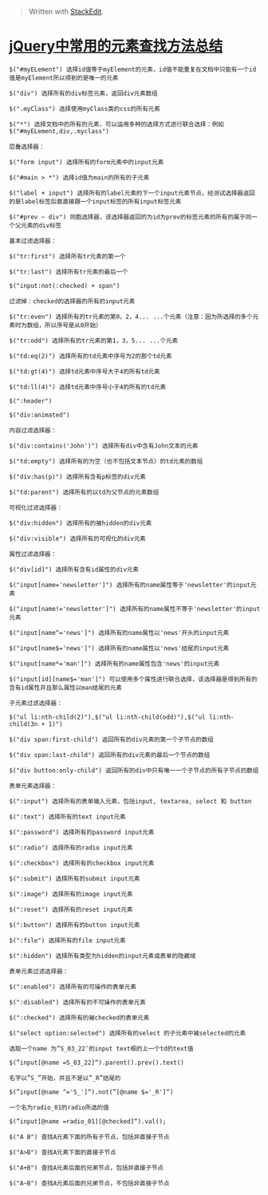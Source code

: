 


> Written with [StackEdit](https://stackedit.io/).

# [jQuery中常用的元素查找方法总结](https://www.cnblogs.com/songjn/p/8889747.html)

    $("#myELement") 选择id值等于myElement的元素，id值不能重复在文档中只能有一个id值是myElement所以得到的是唯一的元素
    
    $("div") 选择所有的div标签元素，返回div元素数组
    
    $(".myClass") 选择使用myClass类的css的所有元素
    
    $("*") 选择文档中的所有的元素，可以运用多种的选择方式进行联合选择：例如$("#myELement,div,.myclass")
    
    层叠选择器：
    
    $("form input") 选择所有的form元素中的input元素
    
    $("#main > *") 选择id值为main的所有的子元素
    
    $("label + input") 选择所有的label元素的下一个input元素节点，经测试选择器返回的是label标签后面直接跟一个input标签的所有input标签元素
    
    $("#prev ~ div") 同胞选择器，该选择器返回的为id为prev的标签元素的所有的属于同一个父元素的div标签
    
    基本过滤选择器：
    
    $("tr:first") 选择所有tr元素的第一个
    
    $("tr:last") 选择所有tr元素的最后一个
    
    $("input:not(:checked) + span")
    
    过滤掉：checked的选择器的所有的input元素
    
    $("tr:even") 选择所有的tr元素的第0，2，4... ...个元素（注意：因为所选择的多个元素时为数组，所以序号是从0开始）
    
    $("tr:odd") 选择所有的tr元素的第1，3，5... ...个元素
    
    $("td:eq(2)") 选择所有的td元素中序号为2的那个td元素
    
    $("td:gt(4)") 选择td元素中序号大于4的所有td元素
    
    $("td:ll(4)") 选择td元素中序号小于4的所有的td元素
    
    $(":header")
    
    $("div:animated")
    
    内容过滤选择器：
    
    $("div:contains('John')") 选择所有div中含有John文本的元素
    
    $("td:empty") 选择所有的为空（也不包括文本节点）的td元素的数组
    
    $("div:has(p)") 选择所有含有p标签的div元素
    
    $("td:parent") 选择所有的以td为父节点的元素数组
    
    可视化过滤选择器：
    
    $("div:hidden") 选择所有的被hidden的div元素
    
    $("div:visible") 选择所有的可视化的div元素
    
    属性过滤选择器：
    
    $("div[id]") 选择所有含有id属性的div元素
    
    $("input[name='newsletter']") 选择所有的name属性等于'newsletter'的input元素
    
    $("input[name!='newsletter']") 选择所有的name属性不等于'newsletter'的input元素
    
    $("input[name^='news']") 选择所有的name属性以'news'开头的input元素
    
    $("input[name$='news']") 选择所有的name属性以'news'结尾的input元素
    
    $("input[name*='man']") 选择所有的name属性包含'news'的input元素
    
    $("input[id][name$='man']") 可以使用多个属性进行联合选择，该选择器是得到所有的含有id属性并且那么属性以man结尾的元素
    
    子元素过滤选择器：
    
    $("ul li:nth-child(2)"),$("ul li:nth-child(odd)"),$("ul li:nth-child(3n + 1)")
    
    $("div span:first-child") 返回所有的div元素的第一个子节点的数组
    
    $("div span:last-child") 返回所有的div元素的最后一个节点的数组
    
    $("div button:only-child") 返回所有的div中只有唯一一个子节点的所有子节点的数组
    
    表单元素选择器：
    
    $(":input") 选择所有的表单输入元素，包括input, textarea, select 和 button
    
    $(":text") 选择所有的text input元素
    
    $(":password") 选择所有的password input元素
    
    $(":radio") 选择所有的radio input元素
    
    $(":checkbox") 选择所有的checkbox input元素
    
    $(":submit") 选择所有的submit input元素
    
    $(":image") 选择所有的image input元素
    
    $(":reset") 选择所有的reset input元素
    
    $(":button") 选择所有的button input元素
    
    $(":file") 选择所有的file input元素
    
    $(":hidden") 选择所有类型为hidden的input元素或表单的隐藏域
    
    表单元素过滤选择器：
    
    $(":enabled") 选择所有的可操作的表单元素
    
    $(":disabled") 选择所有的不可操作的表单元素
    
    $(":checked") 选择所有的被checked的表单元素
    
    $("select option:selected") 选择所有的select 的子元素中被selected的元素
    
    选取一个name 为”S_03_22″的input text框的上一个td的text值
    
    $(”input[@name =S_03_22]“).parent().prev().text()
    
    名字以”S_”开始，并且不是以”_R”结尾的
    
    $(”input[@name ^='S_']“).not(”[@name $='_R']“)
    
    一个名为radio_01的radio所选的值
    
    $(”input[@name =radio_01][@checked]“).val();
    
    $("A B") 查找A元素下面的所有子节点，包括非直接子节点
    
    $("A>B") 查找A元素下面的直接子节点
    
    $("A+B") 查找A元素后面的兄弟节点，包括非直接子节点
    
    $("A~B") 查找A元素后面的兄弟节点，不包括非直接子节点
<!--stackedit_data:
eyJoaXN0b3J5IjpbMTgyMzQzMzQ1N119
-->
